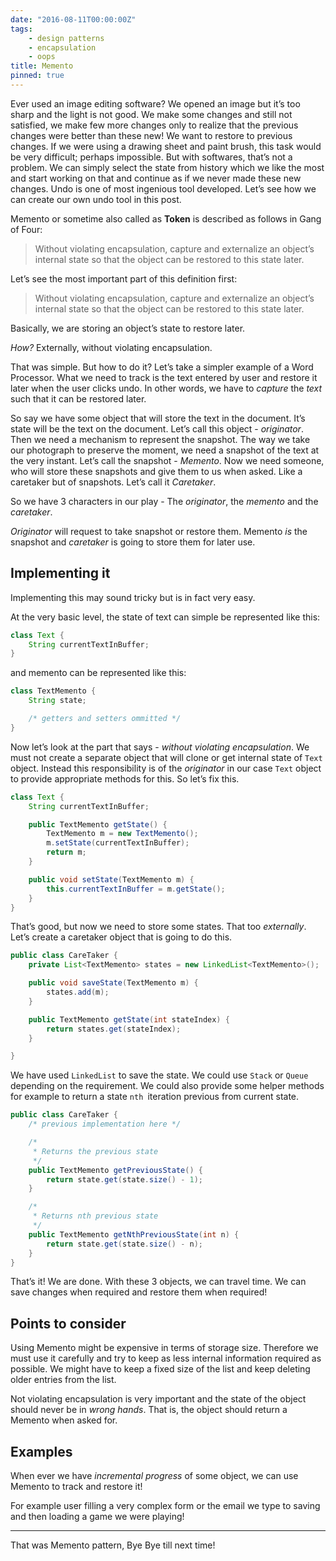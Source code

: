 ```yaml
---
date: "2016-08-11T00:00:00Z"
tags:
    - design patterns
    - encapsulation
    - oops
title: Memento
pinned: true
---
```

Ever used an image editing software? We opened an image but it’s too sharp and the light is not good. We make some
changes and still not satisfied, we make few more changes only to realize that the previous changes were better than
these new! We want to restore to previous changes. If we were using a drawing sheet and paint brush, this task would be
very difficult; perhaps impossible. But with softwares, that’s not a problem. We can simply select the state from
history which we like the most and start working on that and continue as if we never made these new changes. Undo is one
of most ingenious tool developed. Let’s see how we can create our own undo tool in this post.

Memento or sometime also called as **Token** is described as follows in Gang of Four:
> Without violating encapsulation, capture and externalize an object’s internal state so that the object can be restored to this state later.

Let’s see the most important part of this definition first:
> Without violating encapsulation, capture and externalize an object’s internal state so that the object can be restored to this state later.

Basically, we are storing an object’s state to restore later.

*How?* Externally, without violating encapsulation.

That was simple. But how to do it? Let’s take a simpler example of a Word Processor. What we need to track is the text
entered by user and restore it later when the user clicks undo. In other words, we have to *capture* the *text* such
that it can be restored later.

So say we have some object that will store the text in the document. It’s state will be the text on the document. Let’s
call this object - *originator*. Then we need a mechanism to represent the snapshot. The way we take our photograph to
preserve the moment, we need a snapshot of the text at the very instant. Let’s call the snapshot - *Memento*. Now we
need someone, who will store these snapshots and give them to us when asked. Like a caretaker but of snapshots. Let’s
call it *Caretaker*.

So we have 3 characters in our play - The *originator*, the *memento* and the *caretaker*.

*Originator* will request to take snapshot or restore them. Memento *is* the snapshot and *caretaker* is going to store
them for later use.

## Implementing it

Implementing this may sound tricky but is in fact very easy.

At the very basic level, the state of text can simple be represented like this:

```java
class Text {
    String currentTextInBuffer;
}
```

and memento can be represented like this:

```java
class TextMemento {
    String state;

    /* getters and setters ommitted */
}
```

Now let’s look at the part that says - *without violating encapsulation*. We must not create a separate object that will
clone or get internal state of `Text` object. Instead this responsibility is of the *originator* in our case `Text`
object to provide appropriate methods for this. So let’s fix this.

```java
class Text {
    String currentTextInBuffer;

    public TextMemento getState() {
        TextMemento m = new TextMemento();
        m.setState(currentTextInBuffer);
        return m;
    }

    public void setState(TextMemento m) {
        this.currentTextInBuffer = m.getState();
    }
}
```

That’s good, but now we need to store some states. That too *externally*. Let’s create a caretaker object that is going
to do this.

```java
public class CareTaker {
    private List<TextMemento> states = new LinkedList<TextMemento>();

    public void saveState(TextMemento m) {
        states.add(m);
    }

    public TextMemento getState(int stateIndex) {
        return states.get(stateIndex);
    }

}
```

We have used `LinkedList` to save the state. We could use `Stack` or `Queue` depending on the requirement. We could also
provide some helper methods for example to return a state `nth `iteration previous from current state.

```java
public class CareTaker {
    /* previous implementation here */

    /*
     * Returns the previous state
     */
    public TextMemento getPreviousState() {
        return state.get(state.size() - 1);
    }

    /*
     * Returns nth previous state
     */
    public TextMemento getNthPreviousState(int n) {
        return state.get(state.size() - n);
    }
}
```

That’s it! We are done. With these 3 objects, we can travel time. We can save changes when required and restore them
when required!

## Points to consider

Using Memento might be expensive in terms of storage size. Therefore we must use it carefully and try to keep as less
internal information required as possible. We might have to keep a fixed size of the list and keep deleting older
entries from the list.

Not violating encapsulation is very important and the state of the object should never be in *wrong hands*. That is, the
object should return a Memento when asked for.

## Examples

When ever we have *incremental progress* of some object, we can use Memento to track and restore it!

For example user filling a very complex form or the email we type to saving and then loading a game we were playing!

---
That was Memento pattern, Bye Bye till next time!

